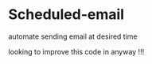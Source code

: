 # Scheduled-email
automate sending email at desired time


looking to improve this code in anyway !!!

